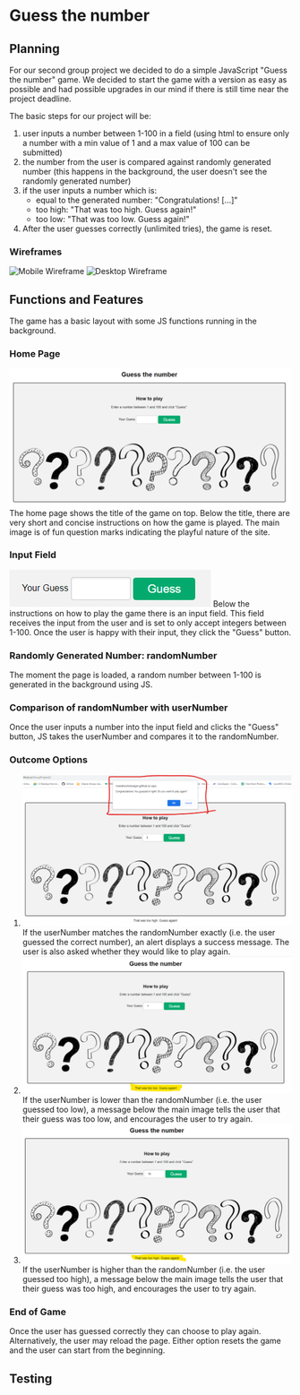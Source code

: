 # **Guess the number**

## **Planning**
For our second group project we decided to do a simple JavaScript "Guess the number" game.
We decided to start the game with a version as easy as possible and had possible upgrades in our mind if there is still time near the project deadline.

The basic steps for our project will be:

1. user inputs a number between 1-100 in a field (using html to ensure only a number with a min value of 1 and a max value of 100 can be submitted)
2. the number from the user is compared against randomly generated number (this happens in the background, the user doesn't see the randomly generated number)
3. if the user inputs a number which is:
    - equal to the generated number: "Congratulations! [...]"
    - too high: "That was too high. Guess again!"
    - too low: "That was too low. Guess again!"
4. After the user guesses correctly (unlimited tries), the game is reset.

### **Wireframes**

![Mobile Wireframe](docs/screenshots/wireframe_mobile.png)
![Desktop Wireframe](docs/screenshots/wireframe_desktop.png)

## **Functions and Features**
The game has a basic layout with some JS functions running in the background.

### **Home Page**
![Home page](docs/screenshots/homepage.png)
The home page shows the title of the game on top.
Below the title, there are very short and concise instructions on how the game is played.
The main image is of fun question marks indicating the playful nature of the site.

### **Input Field**
![Input field](docs/screenshots/input-field.png)
Below the instructions on how to play the game there is an input field. This field receives the input from the user and is set to only accept integers between 1-100. Once the user is happy with their input, they click the "Guess" button.

### **Randomly Generated Number: randomNumber**
The moment the page is loaded, a random number between 1-100 is generated in the background using JS.

### **Comparison of randomNumber with userNumber**
Once the user inputs a number into the input field and clicks the "Guess" button, JS takes the userNumber and compares it to the randomNumber.

### **Outcome Options**
1. ![User guessed correctly](docs/screenshots/congratulations.png)
    If the userNumber matches the randomNumber exactly (i.e. the user guessed the correct number), an alert displays a success message. The user is also asked whether they would like to play again.
2. ![User guessed too low](docs/screenshots/too-low.png)
    If the userNumber is lower than the randomNumber (i.e. the user guessed too low), a message below the main image tells the user that their guess was too low, and encourages the user to try again.
3. ![User guessed too high](docs/screenshots/too-high.png)
    If the userNumber is higher than the randomNumber (i.e. the user guessed too high), a message below the main image tells the user that their guess was too high, and encourages the user to try again.

### **End of Game**
Once the user has guessed correctly they can choose to play again. Alternatively, the user may reload the page.
Either option resets the game and the user can start from the beginning.

## **Testing**
